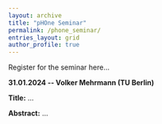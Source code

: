 ```yaml
---
layout: archive
title: "pHOne Seminar"
permalink: /phone_seminar/
entries_layout: grid
author_profile: true
---
```


Register for the seminar here...

  
**31.01.2024  -- Volker Mehrmann (TU Berlin)**

**Title:**  ...

**Abstract:** ...
